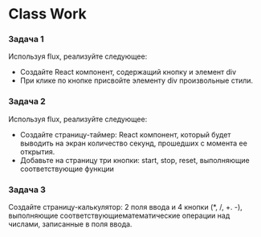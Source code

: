 # Class Work 

### Задача 1 
Используя flux, реализуйте следующее: 
* Создайте React компонент, содержащий кнопку и элемент div 
* При клике по кнопке присвойте элементу div произвольные стили. 

### Задача 2 
Используя flux, реализуйте следующее:  
* Создайте страницу-таймер: React компонент, который будет выводить на экран количество секунд, прошедших с момента ее открытия.
* Добавьте на страницу три кнопки: start, stop, reset, выполняющие соответствующие функции 

### Задача 3
Создайте страницу-калькулятор: 2 поля ввода и 4 кнопки (*, /, +. -), выполняющие соответствующиематематические операции над числами, записанные в поля ввода. 
